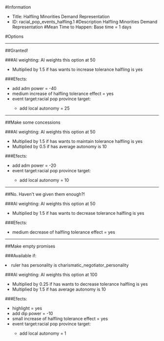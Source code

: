 #Information
 - Title: Halfling Minorities Demand Representation
 - ID: racial_pop_events_halfling.1
#Description
Halfling Minorities Demand Representation
#Mean Time to Happen:
Base time = 1 days

#Options

___
##Granted!

###AI weighting:
AI weights this option at 50
 - Multiplied by 1.5 if has wants to increase tolerance halfling is yes


###Efects:<ul><li>add adm power = -40</li><li>medium increase of halfling tolerance effect = yes</li><li>event target:racial pop province target:</li><ul><li>add local autonomy = 25</li></ul></ul>

___
##Make some concessions

###AI weighting:
AI weights this option at 50
 - Multiplied by 1.5 if has wants to maintain tolerance halfling is yes
 - Multiplied by 0.5 if has average autonomy is 10


###Efects:<ul><li>add adm power = -20</li><li>event target:racial pop province target:</li><ul><li>add local autonomy = 10</li></ul></ul>

___
##No. Haven't we given them enough?!

###AI weighting:
AI weights this option at 50
 - Multiplied by 1.5 if has wants to decrease tolerance halfling is yes


###Efects:<ul><li>medium decrease of halfling tolerance effect = yes</li></ul>

___
##Make empty promises

###Available if:
<li>ruler has personality is charismatic_negotiator_personality</li>

###AI weighting:
AI weights this option at 100
 - Multiplied by 0.25 if has wants to decrease tolerance halfling is yes
 - Multiplied by 1.5 if has average autonomy is 10


###Efects:<ul><li>highlight = yes</li><li>add dip power = -10</li><li>small increase of halfling tolerance effect = yes</li><li>event target:racial pop province target:</li><ul><li>add local autonomy = 1</li></ul></ul>
